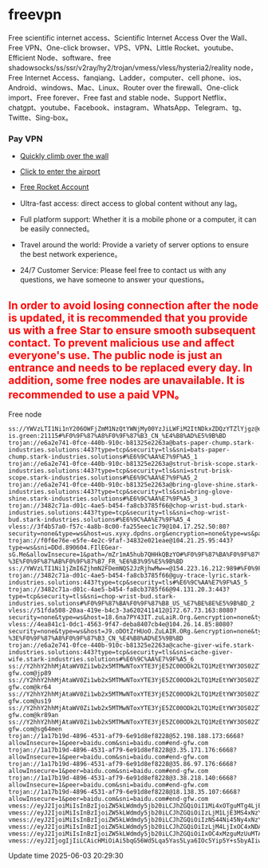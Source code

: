 # freevpn

Free scientific internet access、Scientific Internet Access  Over the Wall、Free VPN、One-click browser、VPS、VPN、Little Rocket、youtube、Efficient Node、software、free shadowsocks/ss/ssr/v2ray/hy2/trojan/vmess/vless/hysteria2/reality node，Free Internet Access、fanqiang、Ladder，computer、cell phone、ios、Android、windows、Mac、Linux、Router over the firewall、One-click import、Free forever、Free fast and stable node、Support Netflix、chatgpt、youtube、Facebook、instagram、WhatsApp、Telegram、tg、Twitte、Sing-box。

### Pay VPN
* [Quickly climb over the wall](https://uhuio.top/) 

* [Click to enter the airport](https://uhuio.top/) 

* [Free Rocket Account](https://free-clash.top/) 

* Ultra-fast access: direct access to global content without any lag。

* Full platform support: Whether it is a mobile phone or a computer, it can be easily connected。

* Travel around the world: Provide a variety of server options to ensure the best network experience。

* 24/7 Customer Service: Please feel free to contact us with any questions, we have someone to answer your questions。

## <font color="red">In order to avoid losing connection after the node is updated, it is recommended that you provide us with a free Star to ensure smooth subsequent contact. To prevent malicious use and affect everyone's use. The public node is just an entrance and needs to be replaced every day. In addition, some free nodes are unavailable. It is recommended to use a paid VPN。</font>

Free node

```
ss://YWVzLTI1Ni1nY206OWFjZmM1NzQtYWNjMy00YzJiLWFiM2ItNDkxZDQzYTZlYjgz@okanc.node-is.green:21115#%F0%9F%87%A8%F0%9F%87%B3_CN_%E4%B8%AD%E5%9B%BD
trojan://e6a2e741-0fce-440b-910c-b81325e2263a@bats-paper-chump.stark-industries.solutions:443?type=tcp&security=tls&sni=bats-paper-chump.stark-industries.solutions#%E6%9C%AA%E7%9F%A5_1
trojan://e6a2e741-0fce-440b-910c-b81325e2263a@strut-brisk-scope.stark-industries.solutions:443?type=tcp&security=tls&sni=strut-brisk-scope.stark-industries.solutions#%E6%9C%AA%E7%9F%A5_2
trojan://e6a2e741-0fce-440b-910c-b81325e2263a@bring-glove-shine.stark-industries.solutions:443?type=tcp&security=tls&sni=bring-glove-shine.stark-industries.solutions#%E6%9C%AA%E7%9F%A5_3
trojan://3482c71a-d01c-4ae5-b454-fa8cb3785f66@chop-wrist-bud.stark-industries.solutions:443?type=tcp&security=tls&sni=chop-wrist-bud.stark-industries.solutions#%E6%9C%AA%E7%9F%A5_4
vless://3f4b57a0-f57c-4a8b-8c00-fa255eec1c79@104.17.252.50:80?security=none&type=ws&host=us.xyxy.dpdns.org&encryption=none&type=ws&path=%2F&sni=us.xyxy.dpdns.org&headerType=none#%F0%9F%87%BA%F0%9F%87%B8_US_%E7%BE%8E%E5%9B%BD_1
trojan://f0f6e76e-e5fe-4e2c-9faf-34832e021eae@104.21.25.95:443?type=ws&sni=DDd.890604.FIlEGear-sG.Me&allowInsecure=1&path=/mZr1mA5hub7QHHkQBzYO#%F0%9F%87%BA%F0%9F%87%B8_US_%E7%BE%8E%E5%9B%BD-%3E%F0%9F%87%AB%F0%9F%87%B7_FR_%E6%B3%95%E5%9B%BD
ss://YWVzLTI1Ni1jZmI6ZjhmN2FDemNQS2JzRjhwMw==@154.223.16.212:989#%F0%9F%87%B0%F0%9F%87%B7_KR_%E9%9F%A9%E5%9B%BD
trojan://3482c71a-d01c-4ae5-b454-fa8cb3785f66@guy-trace-lyric.stark-industries.solutions:443?type=tcp&security=tls#%E6%9C%AA%E7%9F%A5_5
trojan://3482c71a-d01c-4ae5-b454-fa8cb3785f66@94.131.20.3:443?type=tcp&security=tls&sni=chop-wrist-bud.stark-industries.solutions#%F0%9F%87%BA%F0%9F%87%B8_US_%E7%BE%8E%E5%9B%BD_2
vless://51fda508-20aa-419e-b4c3-3a6202411412@172.67.73.163:8080?security=none&type=ws&host=18.6na7PY43IT.zuLaiR.Org.&encryption=none&type=ws&path=%2F&sni=18.6na7PY43IT.zuLaiR.Org.&headerType=none#%F0%9F%87%BA%F0%9F%87%B8_US_%E7%BE%8E%E5%9B%BD_3
vless://4ea841c1-0dc1-4563-9f47-deba8407cb4e@104.26.14.85:8080?security=none&type=ws&host=J9.oDOtZrHUoO.ZuLAIR.ORg.&encryption=none&type=ws&path=%2F%3Fed%3D2048&sni=J9.oDOtZrHUoO.ZuLAIR.ORg.&headerType=none#%F0%9F%87%BA%F0%9F%87%B8_US_%E7%BE%8E%E5%9B%BD-%3E%F0%9F%87%A8%F0%9F%87%B3_CN_%E4%B8%AD%E5%9B%BD
trojan://e6a2e741-0fce-440b-910c-b81325e2263a@cache-giver-wife.stark-industries.solutions:443?type=tcp&security=tls&sni=cache-giver-wife.stark-industries.solutions#%E6%9C%AA%E7%9F%A5_6
ss://Y2hhY2hhMjAtaWV0Zi1wb2x5MTMwNToxYTE3YjE5ZC00ODk2LTQ1MzEtYWY3OS02ZTkxZDhlZjgyMjg=@52.198.188.173:9898#end-gfw.com@jp89
ss://Y2hhY2hhMjAtaWV0Zi1wb2x5MTMwNToxYTE3YjE5ZC00ODk2LTQ1MzEtYWY3OS02ZTkxZDhlZjgyMjg=@3.35.171.176:9898#end-gfw.com@kr64
ss://Y2hhY2hhMjAtaWV0Zi1wb2x5MTMwNToxYTE3YjE5ZC00ODk2LTQ1MzEtYWY3OS02ZTkxZDhlZjgyMjg=@35.86.97.176:9898#end-gfw.com@us19
ss://Y2hhY2hhMjAtaWV0Zi1wb2x5MTMwNToxYTE3YjE5ZC00ODk2LTQ1MzEtYWY3OS02ZTkxZDhlZjgyMjg=@3.38.218.140:9898#end-gfw.com@kr89an
ss://Y2hhY2hhMjAtaWV0Zi1wb2x5MTMwNToxYTE3YjE5ZC00ODk2LTQ1MzEtYWY3OS02ZTkxZDhlZjgyMjg=@18.138.35.107:9898#end-gfw.com@sg64men
trojan://1a17b19d-4896-4531-af79-6e91d8ef8228@52.198.188.173:6668?allowInsecure=1&peer=baidu.com&sni=baidu.com#end-gfw.com
trojan://1a17b19d-4896-4531-af79-6e91d8ef8228@3.35.171.176:6668?allowInsecure=1&peer=baidu.com&sni=baidu.com#end-gfw.com
trojan://1a17b19d-4896-4531-af79-6e91d8ef8228@35.86.97.176:6668?allowInsecure=1&peer=baidu.com&sni=baidu.com#end-gfw.com
trojan://1a17b19d-4896-4531-af79-6e91d8ef8228@3.38.218.140:6668?allowInsecure=1&peer=baidu.com&sni=baidu.com#end-gfw.com
trojan://1a17b19d-4896-4531-af79-6e91d8ef8228@18.138.35.107:6668?allowInsecure=1&peer=baidu.com&sni=baidu.com#end-gfw.com
vmess://eyJ2IjoiMiIsInBzIjoiZW5kLWdmdy5jb20iLCJhZGQiOiI1Mi4xOTguMTg4LjE3MyIsInBvcnQiOjY4NjgsImlkIjoiMWExN2IxOWQtNDg5Ni00NTMxLWFmNzktNmU5MWQ4ZWY4MjI4IiwiYWlkIjoiMCIsIm5ldCI6IndzIiwidHlwZSI6Im5vbmUiLCJob3N0IjoiZW5kLWdmdy5jb20iLCJwYXRoIjoiLyIsInRscyI6IiIsInNuaSI6ImJhaWR1LmNvbSIsImFsbG93SW5zZWN1cmUiOjF9
vmess://eyJ2IjoiMiIsInBzIjoiZW5kLWdmdy5jb20iLCJhZGQiOiIzLjM1LjE3MS4xNzYiLCJwb3J0Ijo2ODY4LCJpZCI6IjFhMTdiMTlkLTQ4OTYtNDUzMS1hZjc5LTZlOTFkOGVmODIyOCIsImFpZCI6IjAiLCJuZXQiOiJ3cyIsInR5cGUiOiJub25lIiwiaG9zdCI6ImVuZC1nZncuY29tIiwicGF0aCI6Ii8iLCJ0bHMiOiIiLCJzbmkiOiJiYWlkdS5jb20iLCJhbGxvd0luc2VjdXJlIjoxfQ==
vmess://eyJ2IjoiMiIsInBzIjoiZW5kLWdmdy5jb20iLCJhZGQiOiIzNS44Ni45Ny4xNzYiLCJwb3J0Ijo2ODY4LCJpZCI6IjFhMTdiMTlkLTQ4OTYtNDUzMS1hZjc5LTZlOTFkOGVmODIyOCIsImFpZCI6IjAiLCJuZXQiOiJ3cyIsInR5cGUiOiJub25lIiwiaG9zdCI6ImVuZC1nZncuY29tIiwicGF0aCI6Ii8iLCJ0bHMiOiIiLCJzbmkiOiJiYWlkdS5jb20iLCJhbGxvd0luc2VjdXJlIjoxfQ==
vmess://eyJ2IjoiMiIsInBzIjoiZW5kLWdmdy5jb20iLCJhZGQiOiIzLjM4LjIxOC4xNDAiLCJwb3J0Ijo2ODY4LCJpZCI6IjFhMTdiMTlkLTQ4OTYtNDUzMS1hZjc5LTZlOTFkOGVmODIyOCIsImFpZCI6IjAiLCJuZXQiOiJ3cyIsInR5cGUiOiJub25lIiwiaG9zdCI6ImVuZC1nZncuY29tIiwicGF0aCI6Ii8iLCJ0bHMiOiIiLCJzbmkiOiJiYWlkdS5jb20iLCJhbGxvd0luc2VjdXJlIjoxfQ==
vmess://eyJ2IjoiMiIsInBzIjoiZW5kLWdmdy5jb20iLCJhZGQiOiIxOC4xMzguMzUuMTA3IiwicG9ydCI6Njg2OCwiaWQiOiIxYTE3YjE5ZC00ODk2LTQ1MzEtYWY3OS02ZTkxZDhlZjgyMjgiLCJhaWQiOiIwIiwibmV0Ijoid3MiLCJ0eXBlIjoibm9uZSIsImhvc3QiOiJlbmQtZ2Z3LmNvbSIsInBhdGgiOiIvIiwidGxzIjoiIiwic25pIjoiYmFpZHUuY29tIiwiYWxsb3dJbnNlY3VyZSI6MX0=
vmess://eyJ2IjogIjIiLCAicHMiOiAi5bqG56Wd5Lqa5Yas5Lya6IOc5Yip5Y+s5byAIiwgImFkZCI6ICJ3ZWIuNTEubGEiLCAicG9ydCI6ICI0NDMiLCAiYWlkIjogMCwgInNjeSI6ICJhdXRvIiwgIm5ldCI6ICJ0Y3AiLCAidHlwZSI6ICJub25lIiwgInRscyI6ICJ0bHMiLCAiaWQiOiAiODg4ODg4ODgtODg4OC04ODg4LTg4ODgtODg4ODg4ODg4ODg4IiwgInNuaSI6ICJ3ZWIuNTEubGEifQ==
```
Update time 2025-06-03 20:29:30